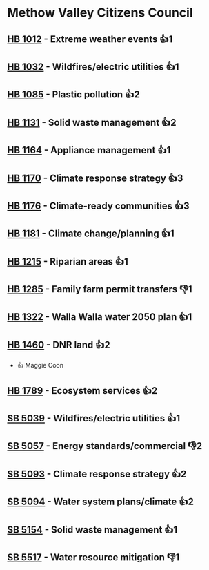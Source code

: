 # Methow Valley Citizens Council

## [HB 1012](/bill/2023-24/hb/1012/) - Extreme weather events 👍1  

## [HB 1032](/bill/2023-24/hb/1032/) - Wildfires/electric utilities 👍1  

## [HB 1085](/bill/2023-24/hb/1085/) - Plastic pollution 👍2  

## [HB 1131](/bill/2023-24/hb/1131/) - Solid waste management 👍2  

## [HB 1164](/bill/2023-24/hb/1164/) - Appliance management 👍1  

## [HB 1170](/bill/2023-24/hb/1170/) - Climate response strategy 👍3  

## [HB 1176](/bill/2023-24/hb/1176/) - Climate-ready communities 👍3  

## [HB 1181](/bill/2023-24/hb/1181/) - Climate change/planning 👍1  

## [HB 1215](/bill/2023-24/hb/1215/) - Riparian areas 👍1  

## [HB 1285](/bill/2023-24/hb/1285/) - Family farm permit transfers  👎1 

## [HB 1322](/bill/2023-24/hb/1322/) - Walla Walla water 2050 plan 👍1  

## [HB 1460](/bill/2023-24/hb/1460/) - DNR land 👍2  
* 👍 Maggie Coon

## [HB 1789](/bill/2023-24/hb/1789/) - Ecosystem services 👍2  

## [SB 5039](/bill/2023-24/sb/5039/) - Wildfires/electric utilities 👍1  

## [SB 5057](/bill/2023-24/sb/5057/) - Energy standards/commercial  👎2 

## [SB 5093](/bill/2023-24/sb/5093/) - Climate response strategy 👍2  

## [SB 5094](/bill/2023-24/sb/5094/) - Water system plans/climate 👍2  

## [SB 5154](/bill/2023-24/sb/5154/) - Solid waste management 👍1  

## [SB 5517](/bill/2023-24/sb/5517/) - Water resource mitigation  👎1 